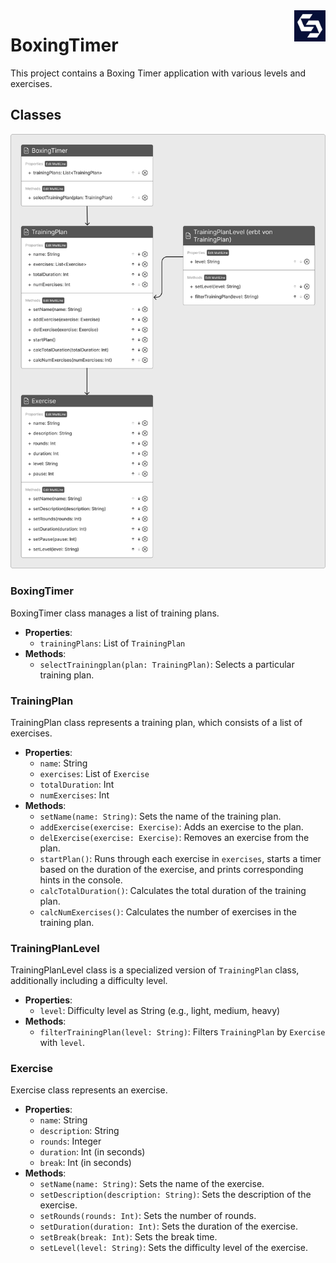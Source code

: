 <img align="right" width="50" height="50" src="img/syntaxLogo.png">

# BoxingTimer

This project contains a Boxing Timer application with various levels and exercises. 

## Classes

<img src="img/Klassendiagramm.png" alt="BoxingTimer Klassendiagramm">

### BoxingTimer

BoxingTimer class manages a list of training plans.

- **Properties**:
  - `trainingPlans`: List of `TrainingPlan`
- **Methods**:
  - `selectTrainingplan(plan: TrainingPlan)`: Selects a particular training plan.

### TrainingPlan

TrainingPlan class represents a training plan, which consists of a list of exercises.

- **Properties**:
  - `name`: String
  - `exercises`: List of `Exercise`
  - `totalDuration`: Int
  - `numExercises`: Int
- **Methods**:
  - `setName(name: String)`: Sets the name of the training plan.
  - `addExercise(exercise: Exercise)`: Adds an exercise to the plan.
  - `delExercise(exercise: Exercise)`: Removes an exercise from the plan.
  - `startPlan()`: Runs through each exercise in `exercises`, starts a timer based on the duration of the exercise, and prints corresponding hints in the console.
  - `calcTotalDuration()`: Calculates the total duration of the training plan.
  - `calcNumExercises()`: Calculates the number of exercises in the training plan.

### TrainingPlanLevel

TrainingPlanLevel class is a specialized version of `TrainingPlan` class, additionally including a difficulty level.

- **Properties**:
  - `level`: Difficulty level as String (e.g., light, medium, heavy)
- **Methods**:
  - `filterTrainingPlan(level: String)`: Filters `TrainingPlan` by `Exercise` with `level`.

### Exercise

Exercise class represents an exercise.

- **Properties**:
  - `name`: String
  - `description`: String
  - `rounds`: Integer
  - `duration`: Int (in seconds)
  - `break`: Int (in seconds)
- **Methods**:
  - `setName(name: String)`: Sets the name of the exercise.
  - `setDescription(description: String)`: Sets the description of the exercise.
  - `setRounds(rounds: Int)`: Sets the number of rounds.
  - `setDuration(duration: Int)`: Sets the duration of the exercise.
  - `setBreak(break: Int)`: Sets the break time.
  - `setLevel(level: String)`: Sets the difficulty level of the exercise.
